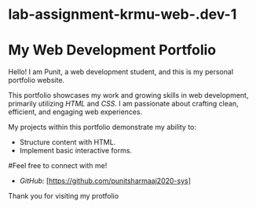 # lab-assignment-krmu-web-.dev-1
# My Web Development Portfolio

Hello! I am Punit, a web development student, and this is my personal portfolio website.

This portfolio showcases my work and growing skills in web development, primarily utilizing *HTML* and *CSS*. I am passionate about crafting clean, efficient, and engaging web experiences.

My projects within this portfolio demonstrate my ability to:
* Structure content with HTML.
* Implement basic interactive forms.

#Feel free to connect with me!
* *GitHub:* [https://github.com/punitsharmaaj2020-sys]

Thank you for visiting my protfolio

